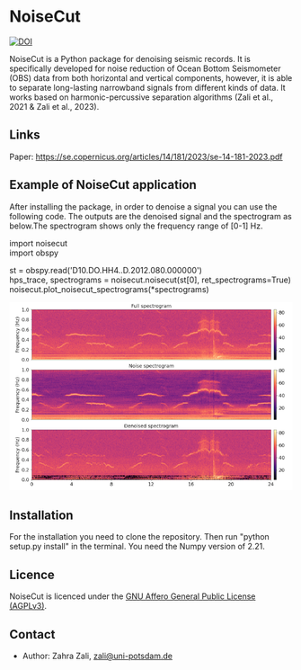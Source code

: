 # NoiseCut
[![DOI](https://zenodo.org/badge/478924343.svg)](https://zenodo.org/badge/latestdoi/478924343)

NoiseCut is a Python package for denoising seismic records. It is specifically developed for noise reduction of Ocean Bottom Seismometer (OBS) data from both horizontal and vertical components, however, it is able to separate long-lasting narrowband signals from different kinds of data. It works based on harmonic-percussive
separation algorithms (Zali et al., 2021 & Zali et al., 2023).

## Links
Paper: https://se.copernicus.org/articles/14/181/2023/se-14-181-2023.pdf

## Example of NoiseCut application
After installing the package, in order to denoise a signal you can use the following code. The outputs are the denoised signal and the spectrogram as below.The spectrogram shows only the frequency range of [0-1] Hz.

import noisecut                                                                                                                                                          
import obspy

st = obspy.read('D10.DO.HH4..D.2012.080.000000')                                                                                       
hps_trace, spectrograms = noisecut.noisecut(st[0], ret_spectrograms=True)                                                  
noisecut.plot_noisecut_spectrograms(*spectrograms)

![network architecture](Example-spectrograms.png)

## Installation

For the installation you need to clone the repository. Then run "python setup.py install" in the terminal. 
You need the Numpy version of 2.21.

## Licence

NoiseCut is licenced under the [GNU Affero General Public License
(AGPLv3)](LICENSE).

## Contact

* Author: Zahra Zali, zali@uni-potsdam.de
